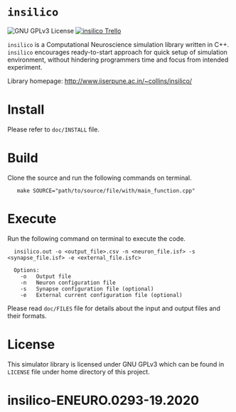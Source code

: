 `insilico`
========

![GNU GPLv3 License](http://img.shields.io/badge/license-GPLv3-green.svg)
[![insilico Trello](https://img.shields.io/badge/Trello-insilico-blue.svg)](https://trello.com/b/lkXzPGqD/insilico)

`insilico` is a Computational Neuroscience simulation library written in C++. `insilico` encourages ready-to-start approach for quick setup of simulation environment, without hindering programmers time and focus from intended experiment.

Library homepage: http://www.iiserpune.ac.in/~collins/insilico/

Install
=======

Please refer to `doc/INSTALL` file.

Build
=====

Clone the source and run the following commands on terminal.
```
   make SOURCE="path/to/source/file/with/main_function.cpp"
```
Execute
=======

Run the following command on terminal to execute the code.
```
  insilico.out -o <output_file>.csv -n <neuron_file.isf> -s <synapse_file.isf> -e <external_file.isfc>

  Options:
    -o   Output file
    -n   Neuron configuration file
    -s   Synapse configuration file (optional)
    -e   External current configuration file (optional)
```
Please read `doc/FILES` file for details about the input and output files and their formats.

License
=======

This simulator library is licensed under GNU GPLv3 which can be found in `LICENSE` file under home directory of this project.
# insilico-ENEURO.0293-19.2020
